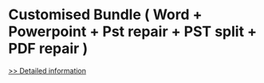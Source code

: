 # Customised Bundle ( Word + Powerpoint + Pst repair + PST split + PDF repair )
[>> Detailed information](https://secure.element5.com/esales/product.html?productid=300490068&affiliateid=200057808)